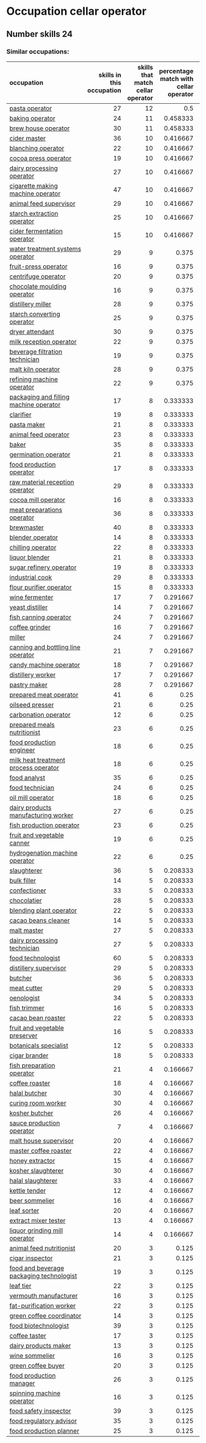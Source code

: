 # Occupation cellar operator
## Number skills 24
### Similar occupations:
| occupation                                                                              |   skills in this occupation |   skills that match cellar operator |   percentage match with cellar operator |   skills not in cellar operator |
|:----------------------------------------------------------------------------------------|----------------------------:|------------------------------------:|----------------------------------------:|--------------------------------:|
| [pasta operator](pasta_operator.md)                                                     |                          27 |                                  12 |                                0.5      |                              15 |
| [baking operator](baking_operator.md)                                                   |                          24 |                                  11 |                                0.458333 |                              13 |
| [brew house operator](brew_house_operator.md)                                           |                          30 |                                  11 |                                0.458333 |                              19 |
| [cider master](cider_master.md)                                                         |                          36 |                                  10 |                                0.416667 |                              26 |
| [blanching operator](blanching_operator.md)                                             |                          22 |                                  10 |                                0.416667 |                              12 |
| [cocoa press operator](cocoa_press_operator.md)                                         |                          19 |                                  10 |                                0.416667 |                               9 |
| [dairy processing operator](dairy_processing_operator.md)                               |                          27 |                                  10 |                                0.416667 |                              17 |
| [cigarette making machine operator](cigarette_making_machine_operator.md)               |                          47 |                                  10 |                                0.416667 |                              37 |
| [animal feed supervisor](animal_feed_supervisor.md)                                     |                          29 |                                  10 |                                0.416667 |                              19 |
| [starch extraction operator](starch_extraction_operator.md)                             |                          25 |                                  10 |                                0.416667 |                              15 |
| [cider fermentation operator](cider_fermentation_operator.md)                           |                          15 |                                  10 |                                0.416667 |                               5 |
| [water treatment systems operator](water_treatment_systems_operator.md)                 |                          29 |                                   9 |                                0.375    |                              20 |
| [fruit-press operator](fruit-press_operator.md)                                         |                          16 |                                   9 |                                0.375    |                               7 |
| [centrifuge operator](centrifuge_operator.md)                                           |                          20 |                                   9 |                                0.375    |                              11 |
| [chocolate moulding operator](chocolate_moulding_operator.md)                           |                          16 |                                   9 |                                0.375    |                               7 |
| [distillery miller](distillery_miller.md)                                               |                          28 |                                   9 |                                0.375    |                              19 |
| [starch converting operator](starch_converting_operator.md)                             |                          25 |                                   9 |                                0.375    |                              16 |
| [dryer attendant](dryer_attendant.md)                                                   |                          30 |                                   9 |                                0.375    |                              21 |
| [milk reception operator](milk_reception_operator.md)                                   |                          22 |                                   9 |                                0.375    |                              13 |
| [beverage filtration technician](beverage_filtration_technician.md)                     |                          19 |                                   9 |                                0.375    |                              10 |
| [malt kiln operator](malt_kiln_operator.md)                                             |                          28 |                                   9 |                                0.375    |                              19 |
| [refining machine operator](refining_machine_operator.md)                               |                          22 |                                   9 |                                0.375    |                              13 |
| [packaging and filling machine operator](packaging_and_filling_machine_operator.md)     |                          17 |                                   8 |                                0.333333 |                               9 |
| [clarifier](clarifier.md)                                                               |                          19 |                                   8 |                                0.333333 |                              11 |
| [pasta maker](pasta_maker.md)                                                           |                          21 |                                   8 |                                0.333333 |                              13 |
| [animal feed operator](animal_feed_operator.md)                                         |                          23 |                                   8 |                                0.333333 |                              15 |
| [baker](baker.md)                                                                       |                          35 |                                   8 |                                0.333333 |                              27 |
| [germination operator](germination_operator.md)                                         |                          21 |                                   8 |                                0.333333 |                              13 |
| [food production operator](food_production_operator.md)                                 |                          17 |                                   8 |                                0.333333 |                               9 |
| [raw material reception operator](raw_material_reception_operator.md)                   |                          29 |                                   8 |                                0.333333 |                              21 |
| [cocoa mill operator](cocoa_mill_operator.md)                                           |                          16 |                                   8 |                                0.333333 |                               8 |
| [meat preparations operator](meat_preparations_operator.md)                             |                          36 |                                   8 |                                0.333333 |                              28 |
| [brewmaster](brewmaster.md)                                                             |                          40 |                                   8 |                                0.333333 |                              32 |
| [blender operator](blender_operator.md)                                                 |                          14 |                                   8 |                                0.333333 |                               6 |
| [chilling operator](chilling_operator.md)                                               |                          22 |                                   8 |                                0.333333 |                              14 |
| [liquor blender](liquor_blender.md)                                                     |                          21 |                                   8 |                                0.333333 |                              13 |
| [sugar refinery operator](sugar_refinery_operator.md)                                   |                          19 |                                   8 |                                0.333333 |                              11 |
| [industrial cook](industrial_cook.md)                                                   |                          29 |                                   8 |                                0.333333 |                              21 |
| [flour purifier operator](flour_purifier_operator.md)                                   |                          15 |                                   8 |                                0.333333 |                               7 |
| [wine fermenter](wine_fermenter.md)                                                     |                          17 |                                   7 |                                0.291667 |                              10 |
| [yeast distiller](yeast_distiller.md)                                                   |                          14 |                                   7 |                                0.291667 |                               7 |
| [fish canning operator](fish_canning_operator.md)                                       |                          24 |                                   7 |                                0.291667 |                              17 |
| [coffee grinder](coffee_grinder.md)                                                     |                          16 |                                   7 |                                0.291667 |                               9 |
| [miller](miller.md)                                                                     |                          24 |                                   7 |                                0.291667 |                              17 |
| [canning and bottling line operator](canning_and_bottling_line_operator.md)             |                          21 |                                   7 |                                0.291667 |                              14 |
| [candy machine operator](candy_machine_operator.md)                                     |                          18 |                                   7 |                                0.291667 |                              11 |
| [distillery worker](distillery_worker.md)                                               |                          17 |                                   7 |                                0.291667 |                              10 |
| [pastry maker](pastry_maker.md)                                                         |                          28 |                                   7 |                                0.291667 |                              21 |
| [prepared meat operator](prepared_meat_operator.md)                                     |                          41 |                                   6 |                                0.25     |                              35 |
| [oilseed presser](oilseed_presser.md)                                                   |                          21 |                                   6 |                                0.25     |                              15 |
| [carbonation operator](carbonation_operator.md)                                         |                          12 |                                   6 |                                0.25     |                               6 |
| [prepared meals nutritionist](prepared_meals_nutritionist.md)                           |                          23 |                                   6 |                                0.25     |                              17 |
| [food production engineer](food_production_engineer.md)                                 |                          18 |                                   6 |                                0.25     |                              12 |
| [milk heat treatment process operator](milk_heat_treatment_process_operator.md)         |                          18 |                                   6 |                                0.25     |                              12 |
| [food analyst](food_analyst.md)                                                         |                          35 |                                   6 |                                0.25     |                              29 |
| [food technician](food_technician.md)                                                   |                          24 |                                   6 |                                0.25     |                              18 |
| [oil mill operator](oil_mill_operator.md)                                               |                          18 |                                   6 |                                0.25     |                              12 |
| [dairy products manufacturing worker](dairy_products_manufacturing_worker.md)           |                          27 |                                   6 |                                0.25     |                              21 |
| [fish production operator](fish_production_operator.md)                                 |                          23 |                                   6 |                                0.25     |                              17 |
| [fruit and vegetable canner](fruit_and_vegetable_canner.md)                             |                          19 |                                   6 |                                0.25     |                              13 |
| [hydrogenation machine operator](hydrogenation_machine_operator.md)                     |                          22 |                                   6 |                                0.25     |                              16 |
| [slaughterer](slaughterer.md)                                                           |                          36 |                                   5 |                                0.208333 |                              31 |
| [bulk filler](bulk_filler.md)                                                           |                          14 |                                   5 |                                0.208333 |                               9 |
| [confectioner](confectioner.md)                                                         |                          33 |                                   5 |                                0.208333 |                              28 |
| [chocolatier](chocolatier.md)                                                           |                          28 |                                   5 |                                0.208333 |                              23 |
| [blending plant operator](blending_plant_operator.md)                                   |                          22 |                                   5 |                                0.208333 |                              17 |
| [cacao beans cleaner](cacao_beans_cleaner.md)                                           |                          14 |                                   5 |                                0.208333 |                               9 |
| [malt master](malt_master.md)                                                           |                          27 |                                   5 |                                0.208333 |                              22 |
| [dairy processing technician](dairy_processing_technician.md)                           |                          27 |                                   5 |                                0.208333 |                              22 |
| [food technologist](food_technologist.md)                                               |                          60 |                                   5 |                                0.208333 |                              55 |
| [distillery supervisor](distillery_supervisor.md)                                       |                          29 |                                   5 |                                0.208333 |                              24 |
| [butcher](butcher.md)                                                                   |                          36 |                                   5 |                                0.208333 |                              31 |
| [meat cutter](meat_cutter.md)                                                           |                          29 |                                   5 |                                0.208333 |                              24 |
| [oenologist](oenologist.md)                                                             |                          34 |                                   5 |                                0.208333 |                              29 |
| [fish trimmer](fish_trimmer.md)                                                         |                          16 |                                   5 |                                0.208333 |                              11 |
| [cacao bean roaster](cacao_bean_roaster.md)                                             |                          22 |                                   5 |                                0.208333 |                              17 |
| [fruit and vegetable preserver](fruit_and_vegetable_preserver.md)                       |                          16 |                                   5 |                                0.208333 |                              11 |
| [botanicals specialist](botanicals_specialist.md)                                       |                          12 |                                   5 |                                0.208333 |                               7 |
| [cigar brander](cigar_brander.md)                                                       |                          18 |                                   5 |                                0.208333 |                              13 |
| [fish preparation operator](fish_preparation_operator.md)                               |                          21 |                                   4 |                                0.166667 |                              17 |
| [coffee roaster](coffee_roaster.md)                                                     |                          18 |                                   4 |                                0.166667 |                              14 |
| [halal butcher](halal_butcher.md)                                                       |                          30 |                                   4 |                                0.166667 |                              26 |
| [curing room worker](curing_room_worker.md)                                             |                          30 |                                   4 |                                0.166667 |                              26 |
| [kosher butcher](kosher_butcher.md)                                                     |                          26 |                                   4 |                                0.166667 |                              22 |
| [sauce production operator](sauce_production_operator.md)                               |                           7 |                                   4 |                                0.166667 |                               3 |
| [malt house supervisor](malt_house_supervisor.md)                                       |                          20 |                                   4 |                                0.166667 |                              16 |
| [master coffee roaster](master_coffee_roaster.md)                                       |                          22 |                                   4 |                                0.166667 |                              18 |
| [honey extractor](honey_extractor.md)                                                   |                          15 |                                   4 |                                0.166667 |                              11 |
| [kosher slaughterer](kosher_slaughterer.md)                                             |                          30 |                                   4 |                                0.166667 |                              26 |
| [halal slaughterer](halal_slaughterer.md)                                               |                          33 |                                   4 |                                0.166667 |                              29 |
| [kettle tender](kettle_tender.md)                                                       |                          12 |                                   4 |                                0.166667 |                               8 |
| [beer sommelier](beer_sommelier.md)                                                     |                          16 |                                   4 |                                0.166667 |                              12 |
| [leaf sorter](leaf_sorter.md)                                                           |                          20 |                                   4 |                                0.166667 |                              16 |
| [extract mixer tester](extract_mixer_tester.md)                                         |                          13 |                                   4 |                                0.166667 |                               9 |
| [liquor grinding mill operator](liquor_grinding_mill_operator.md)                       |                          14 |                                   4 |                                0.166667 |                              10 |
| [animal feed nutritionist](animal_feed_nutritionist.md)                                 |                          20 |                                   3 |                                0.125    |                              17 |
| [cigar inspector](cigar_inspector.md)                                                   |                          21 |                                   3 |                                0.125    |                              18 |
| [food and beverage packaging technologist](food_and_beverage_packaging_technologist.md) |                          19 |                                   3 |                                0.125    |                              16 |
| [leaf tier](leaf_tier.md)                                                               |                          22 |                                   3 |                                0.125    |                              19 |
| [vermouth manufacturer](vermouth_manufacturer.md)                                       |                          16 |                                   3 |                                0.125    |                              13 |
| [fat-purification worker](fat-purification_worker.md)                                   |                          22 |                                   3 |                                0.125    |                              19 |
| [green coffee coordinator](green coffee coordinator.md)                                 |                          14 |                                   3 |                                0.125    |                              11 |
| [food biotechnologist](food_biotechnologist.md)                                         |                          39 |                                   3 |                                0.125    |                              36 |
| [coffee taster](coffee_taster.md)                                                       |                          17 |                                   3 |                                0.125    |                              14 |
| [dairy products maker](dairy_products_maker.md)                                         |                          13 |                                   3 |                                0.125    |                              10 |
| [wine sommelier](wine_sommelier.md)                                                     |                          16 |                                   3 |                                0.125    |                              13 |
| [green coffee buyer](green_coffee_buyer.md)                                             |                          20 |                                   3 |                                0.125    |                              17 |
| [food production manager](food_production_manager.md)                                   |                          26 |                                   3 |                                0.125    |                              23 |
| [spinning machine operator](spinning_machine_operator.md)                               |                          16 |                                   3 |                                0.125    |                              13 |
| [food safety inspector](food_safety_inspector.md)                                       |                          39 |                                   3 |                                0.125    |                              36 |
| [food regulatory advisor](food_regulatory_advisor.md)                                   |                          35 |                                   3 |                                0.125    |                              32 |
| [food production planner](food_production_planner.md)                                   |                          25 |                                   3 |                                0.125    |                              22 |
